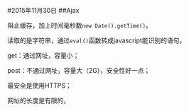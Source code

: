 #2015年11月30日
##Ajax

阻止缓存，加上时间毫秒数`new Date().getTime()`。

读取的是字符串，通过`eval()`函数转成javascript能识别的语句。


get：通过网址，容量小；

post：不通过网址，容量大（2G），安全性好一点；

最安全是使用HTTPS；

网址的长度是有限的，